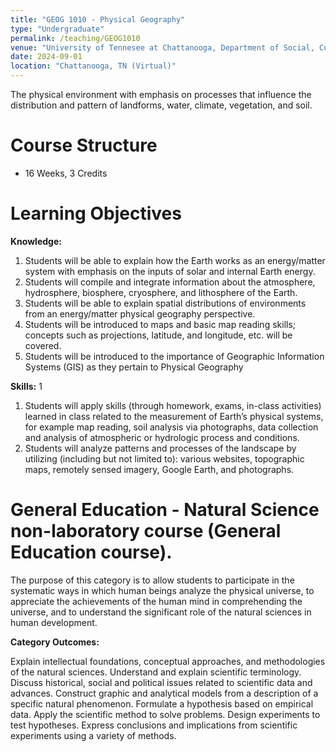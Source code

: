 ```yaml
---
title: "GEOG 1010 - Physical Geography"
type: "Undergraduate"
permalink: /teaching/GEOG1010
venue: "University of Tennesee at Chattanooga, Department of Social, Cultural and Justice Studies"
date: 2024-09-01
location: "Chattanooga, TN (Virtual)"
---
```


The physical environment with emphasis on processes that influence the distribution and pattern of landforms, water, climate, vegetation, and soil. 

Course Structure
======
- 16 Weeks, 3 Credits

Learning Objectives
======
**Knowledge:** 
1. Students will be able to explain how the Earth works as an energy/matter system with emphasis on the inputs of solar and internal Earth energy.
2. Students will compile and integrate information about the atmosphere, hydrosphere, biosphere, cryosphere, and lithosphere of the Earth.
3. Students will be able to explain spatial distributions of environments from an energy/matter physical geography perspective.
4. Students will be introduced to maps and basic map reading skills; concepts such as projections, latitude, and longitude, etc. will be covered.
5. Students will be introduced to the importance of Geographic Information Systems (GIS) as they pertain to Physical Geography
   
**Skills:** 1
1. Students will apply skills (through homework, exams, in-class activities) learned in class related to the measurement of Earth’s physical systems, for example map reading, soil analysis via photographs, data collection and analysis of atmospheric or hydrologic process and conditions.
2. Students will analyze patterns and processes of the landscape by utilizing (including but not limited to): various websites, topographic maps, remotely sensed imagery, Google Earth, and photographs.

General Education - Natural Science non-laboratory course (General Education course).
======
The purpose of this category is to allow students to participate in the systematic ways in which human beings analyze the physical universe, to appreciate the achievements of the human mind in comprehending the universe, and to understand the significant role of the natural sciences in human development.

**Category Outcomes:**

Explain intellectual foundations, conceptual approaches, and methodologies of the natural sciences.
Understand and explain scientific terminology.
Discuss historical, social and political issues related to scientific data and advances.
Construct graphic and analytical models from a description of a specific natural phenomenon.
Formulate a hypothesis based on empirical data.
Apply the scientific method to solve problems.
Design experiments to test hypotheses.
Express conclusions and implications from scientific experiments using a variety of methods.
